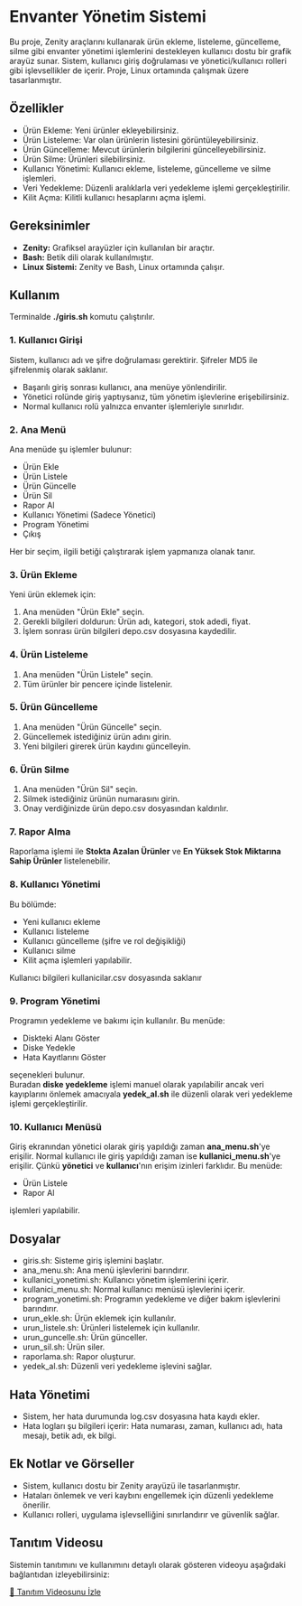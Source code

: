 # Envanter Yönetim Sistemi
Bu proje, Zenity araçlarını kullanarak ürün ekleme, listeleme, güncelleme, silme gibi envanter yönetimi işlemlerini destekleyen kullanıcı dostu bir grafik arayüz sunar. Sistem, kullanıcı giriş doğrulaması ve yönetici/kullanıcı rolleri gibi işlevsellikler de içerir. Proje, Linux ortamında çalışmak üzere tasarlanmıştır.


## Özellikler
- Ürün Ekleme: Yeni ürünler ekleyebilirsiniz.
- Ürün Listeleme: Var olan ürünlerin listesini görüntüleyebilirsiniz.
- Ürün Güncelleme: Mevcut ürünlerin bilgilerini güncelleyebilirsiniz.
- Ürün Silme: Ürünleri silebilirsiniz.
- Kullanıcı Yönetimi: Kullanıcı ekleme, listeleme, güncelleme ve silme işlemleri.
- Veri Yedekleme: Düzenli aralıklarla veri yedekleme işlemi gerçekleştirilir.
- Kilit Açma: Kilitli kullanıcı hesaplarını açma işlemi.

## Gereksinimler
- **Zenity:** Grafiksel arayüzler için kullanılan bir araçtır.
- **Bash:** Betik dili olarak kullanılmıştır.
- **Linux Sistemi:** Zenity ve Bash, Linux ortamında çalışır.

## Kullanım
Terminalde **./giris.sh** komutu çalıştırılır.
### 1. Kullanıcı Girişi
Sistem, kullanıcı adı ve şifre doğrulaması gerektirir. Şifreler MD5 ile şifrelenmiş olarak saklanır.

- Başarılı giriş sonrası kullanıcı, ana menüye yönlendirilir.
- Yönetici rolünde giriş yaptıysanız, tüm yönetim işlevlerine erişebilirsiniz.
- Normal kullanıcı rolü yalnızca envanter işlemleriyle sınırlıdır.

### 2. Ana Menü
Ana menüde şu işlemler bulunur:

- Ürün Ekle
- Ürün Listele
- Ürün Güncelle
- Ürün Sil
- Rapor Al
- Kullanıcı Yönetimi (Sadece Yönetici)
- Program Yönetimi
- Çıkış

Her bir seçim, ilgili betiği çalıştırarak işlem yapmanıza olanak tanır.

### 3. Ürün Ekleme
Yeni ürün eklemek için:

1. Ana menüden "Ürün Ekle" seçin.
2. Gerekli bilgileri doldurun: Ürün adı, kategori, stok adedi, fiyat.
3. İşlem sonrası ürün bilgileri depo.csv dosyasına kaydedilir.

### 4. Ürün Listeleme
1. Ana menüden "Ürün Listele" seçin.
2. Tüm ürünler bir pencere içinde listelenir.

### 5. Ürün Güncelleme
1. Ana menüden "Ürün Güncelle" seçin.
2. Güncellemek istediğiniz ürün adını girin.
3. Yeni bilgileri girerek ürün kaydını güncelleyin.

### 6. Ürün Silme
1. Ana menüden "Ürün Sil" seçin.
2. Silmek istediğiniz ürünün numarasını girin.
3. Onay verdiğinizde ürün depo.csv dosyasından kaldırılır.

### 7. Rapor Alma
Raporlama işlemi ile **Stokta Azalan Ürünler** ve **En Yüksek Stok Miktarına Sahip Ürünler** listelenebilir.

### 8. Kullanıcı Yönetimi
Bu bölümde:

- Yeni kullanıcı ekleme
- Kullanıcı listeleme
- Kullanıcı güncelleme (şifre ve rol değişikliği)
- Kullanıcı silme
- Kilit açma işlemleri yapılabilir.

Kullanıcı bilgileri kullanicilar.csv dosyasında saklanır

### 9. Program Yönetimi
Programın yedekleme ve bakımı için kullanılır. Bu menüde:
- Diskteki Alanı Göster
- Diske Yedekle
- Hata Kayıtlarını Göster

seçenekleri bulunur. <br>
Buradan **diske yedekleme** işlemi manuel olarak yapılabilir ancak veri kayıplarını önlemek amacıyala **yedek_al.sh** ile düzenli olarak veri yedekleme işlemi gerçekleştirilir.

### 10. Kullanıcı Menüsü
Giriş ekranından yönetici olarak giriş yapıldığı zaman **ana_menu.sh**'ye erişilir. Normal kullanıcı ile giriş yapıldığı zaman ise **kullanici_menu.sh**'ye erişilir. Çünkü **yönetici** ve **kullanıcı**'nın erişim izinleri farklıdır. Bu menüde:

- Ürün Listele
- Rapor Al

işlemleri yapılabilir.

## Dosyalar

- giris.sh: Sisteme giriş işlemini başlatır.
- ana_menu.sh: Ana menü işlevlerini barındırır.
- kullanici_yonetimi.sh: Kullanıcı yönetim işlemlerini içerir.
- kullanici_menu.sh: Normal kullanıcı menüsü işlevlerini içerir.
- program_yonetimi.sh: Programın yedekleme ve diğer bakım işlevlerini barındırır.
- urun_ekle.sh: Ürün eklemek için kullanılır.
- urun_listele.sh: Ürünleri listelemek için kullanılır.
- urun_guncelle.sh: Ürün günceller.
- urun_sil.sh: Ürün siler.
- raporlama.sh: Rapor oluşturur.
- yedek_al.sh: Düzenli veri yedekleme işlevini sağlar.

## Hata Yönetimi

- Sistem, her hata durumunda log.csv dosyasına hata kaydı ekler.
- Hata logları şu bilgileri içerir: Hata numarası, zaman, kullanıcı adı, hata mesajı, betik adı, ek bilgi.

## Ek Notlar ve Görseller

- Sistem, kullanıcı dostu bir Zenity arayüzü ile tasarlanmıştır.
- Hataları önlemek ve veri kaybını engellemek için düzenli yedekleme önerilir.
- Kullanıcı rolleri, uygulama işlevselliğini sınırlandırır ve güvenlik sağlar.

## Tanıtım Videosu
Sistemin tanıtımını ve kullanımını detaylı olarak gösteren videoyu aşağıdaki bağlantıdan izleyebilirsiniz: 

[🔗 Tanıtım Videosunu İzle]( )














